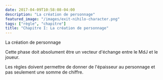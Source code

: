 ```yaml
---
date: 2017-04-09T10:58:08-04:00
description: "La création de personnage"
featured_image: "/images/exit-nihilo-character.png"
tags: ["règle", "chapitre"]
title: "Chapitre I: La création de personnage"
---
```


La création de personnage

Cette phase doit absolument être un vecteur d'échange entre le MdJ et le joueur.

Les règles doivent permettre de donner de l'épaisseur au personnage et pas seulement une somme de chiffre.